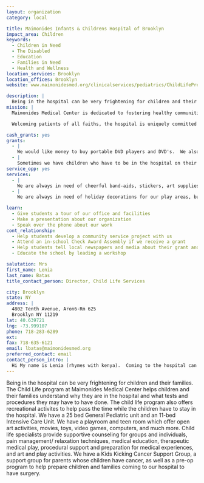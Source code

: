 ```yaml
---
layout: organization
category: local

title: Maimonides Infants & Childrens Hospital of Brooklyn
impact_area: Children
keywords: 
  - Children in Need
  - The Disabled
  - Education
  - Families in Need
  - Health and Wellness
location_services: Brooklyn
location_offices: Brooklyn
website: www.maimonidesmed.org/clinicalservices/pediatrics/ChildLifeProgram.htm

description: |
  Being in the hospital can be very frightening for children and their families. The Child Life program at Maimonides Medical Center helps children and their families understand why they are in the hospital and what tests and procedures they may have to have done.  The child life program also offers recreational activites to help pass the time while the children have to stay in the hospital.  We have a 25 bed General Pediatric unit and an 11-bed Intensive Care Unit. We have a playroom and teen room which offer  open art activities, movies, toys, video games, computers, and much more.  Child life specialists provide supportive counseling for groups and individuals, pain management/ relaxation techniques, medical education, therapeutic medical play, procedural support and preparation for medical experiences, and art and play activities.  We have a Kids Kicking Cancer Support Group, a support group for parents whose children have cancer, as well as a pre-op program to help prepare children and families coming to our hospital to have surgery.   
mission: |
  Maimonides Medical Center is dedicated to fostering healthy communities. We provide high quality, compassionate patient care and comprehensive community services. As a premier academic medical center, we are devoted to educating health care professionals, patients, families, employees and the communities we serve. We conduct research that improves the lives of our patients.

  Welcoming patients of all faiths, the hospital is uniquely committed to serving the special health care needs of the orthodox Jewish community, whose religious and cultural traditions help to guide the provision of our services.

cash_grants: yes
grants: 
  - |
    We would like money to buy portable DVD players and DVD's.  We also need  toys for the playroom and teen room. Such items needed are Wii games, books, art supplies, as well as mobiles and crib toys. All the items vary in price-We would like $100-$500.
  - |
    Sometimes we have children who have to be in the hospital on their birthday. We would like to have some money to buy these children a small birthday cake and a present. Around 50 children a year are hosptialized on their birthday. We would like to spend  $10 for each child totalling $500 for the year. 
service_opp: yes
services: 
  - |
    We are always in need of cheerful band-aids, stickers, art supplies or books. If a class can organize a drive in their school for any of these products that would be great. 
  - |
    We are always in need of holiday decorations for our play areas, bulletin boards and to decorate the walls in the hallways and patient rooms.  This helps make the hospital more colorful and cheery.

learn: 
  - Give students a tour of our office and facilities
  - Make a presentation about our organization
  - Speak over the phone about our work
cont_relationship: 
  - Help students develop a community service project with us
  - Attend an in-school Check Award Assembly if we receive a grant
  - Help students tell local newspapers and media about their grant and/or project with us
  - Educate the school by leading a workshop

salutation: Mrs
first_name: Lenia
last_name: Batas
title_contact_person: Director, Child Life Services

city: Brooklyn
state: NY
address: |
  4802 Tenth Avenue, Aron6-Rm 625  
  Brooklyn NY 11219
lat: 40.639721
lng: -73.999107
phone: 718-283-6289
ext: 
fax: 718-635-6121
email: lbatas@maimonidesmed.org
preferred_contact: email
contact_person_intro: |
  Hi My name is Lenia (rhymes with kenya).  Coming to the hospital can be very scary for kids.  My job is to help make it less scary by explaining why a child is in the hospital and what tests and medications they may have done.  We always need new materials for our playrooms.  We have gotten some Common Cents grants in the past to buy a lot of wonderful toys, video games and books. I would love to give your group a tour so you can see our hospital and playroom and learn more about our program.  
---
```

Being in the hospital can be very frightening for children and their families. The Child Life program at Maimonides Medical Center helps children and their families understand why they are in the hospital and what tests and procedures they may have to have done.  The child life program also offers recreational activites to help pass the time while the children have to stay in the hospital.  We have a 25 bed General Pediatric unit and an 11-bed Intensive Care Unit. We have a playroom and teen room which offer  open art activities, movies, toys, video games, computers, and much more.  Child life specialists provide supportive counseling for groups and individuals, pain management/ relaxation techniques, medical education, therapeutic medical play, procedural support and preparation for medical experiences, and art and play activities.  We have a Kids Kicking Cancer Support Group, a support group for parents whose children have cancer, as well as a pre-op program to help prepare children and families coming to our hospital to have surgery.   